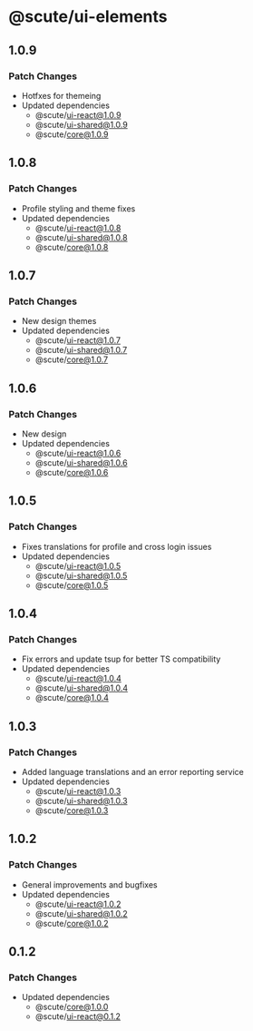 # @scute/ui-elements

## 1.0.9

### Patch Changes

- Hotfxes for themeing
- Updated dependencies
  - @scute/ui-react@1.0.9
  - @scute/ui-shared@1.0.9
  - @scute/core@1.0.9

## 1.0.8

### Patch Changes

- Profile styling and theme fixes
- Updated dependencies
  - @scute/ui-react@1.0.8
  - @scute/ui-shared@1.0.8
  - @scute/core@1.0.8

## 1.0.7

### Patch Changes

- New design themes
- Updated dependencies
  - @scute/ui-react@1.0.7
  - @scute/ui-shared@1.0.7
  - @scute/core@1.0.7

## 1.0.6

### Patch Changes

- New design
- Updated dependencies
  - @scute/ui-react@1.0.6
  - @scute/ui-shared@1.0.6
  - @scute/core@1.0.6

## 1.0.5

### Patch Changes

- Fixes translations for profile and cross login issues
- Updated dependencies
  - @scute/ui-react@1.0.5
  - @scute/ui-shared@1.0.5
  - @scute/core@1.0.5

## 1.0.4

### Patch Changes

- Fix errors and update tsup for better TS compatibility
- Updated dependencies
  - @scute/ui-react@1.0.4
  - @scute/ui-shared@1.0.4
  - @scute/core@1.0.4

## 1.0.3

### Patch Changes

- Added language translations and an error reporting service
- Updated dependencies
  - @scute/ui-react@1.0.3
  - @scute/ui-shared@1.0.3
  - @scute/core@1.0.3

## 1.0.2

### Patch Changes

- General improvements and bugfixes
- Updated dependencies
  - @scute/ui-react@1.0.2
  - @scute/ui-shared@1.0.2
  - @scute/core@1.0.2

## 0.1.2

### Patch Changes

- Updated dependencies
  - @scute/core@1.0.0
  - @scute/ui-react@0.1.2
